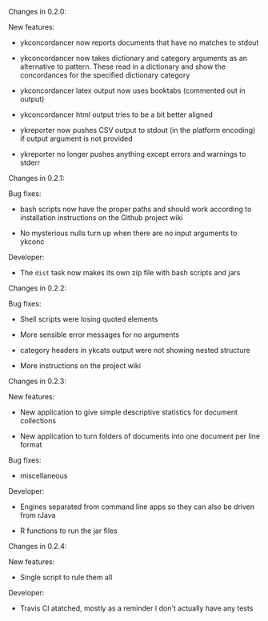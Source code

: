 Changes in 0.2.0:

  New features:

  * ykconcordancer now reports documents that have no matches to stdout

  * ykconcordancer now takes dictionary and category arguments as an 
    alternative to pattern.  These read in a dictionary and show the 
    concordances for the specified dictionary category

  * ykconcordancer latex output now uses booktabs (commented out in output)

  * ykconcordancer html output tries to be a bit better aligned

  * ykreporter now pushes CSV output to stdout (in the platform encoding)
    if output argument is not provided

  * ykreporter no longer pushes anything except errors and warnings to
    stderr

Changes in 0.2.1:

  Bug fixes:

  * bash scripts now have the proper paths and should work according to 
    installation instructions on the Github project wiki

  * No mysterious nulls turn up when there are no input arguments to ykconc 

  Developer:

  * The `dist` task now makes its own zip file with bash scripts and jars

Changes in 0.2.2:
 
   Bug fixes:
   
   * Shell scripts were losing quoted elements
   
   * More sensible error messages for no arguments
   
   * category headers in ykcats output were not showing nested structure
   
   * More instructions on the project wiki
   
Changes in 0.2.3:

   New features:
   
   * New application to give simple descriptive statistics for document collections
   
   * New application to turn folders of documents into one document per line format 

   Bug fixes:
   
   * miscellaneous

   Developer:

   * Engines separated from command line apps so they can also be driven from rJava

   * R functions to run the jar files   
   
Changes in 0.2.4:

   New features:
   
   * Single script to rule them all
   
   Developer:
   
   * Travis CI atatched, mostly as a reminder I don't actually have any tests
   
